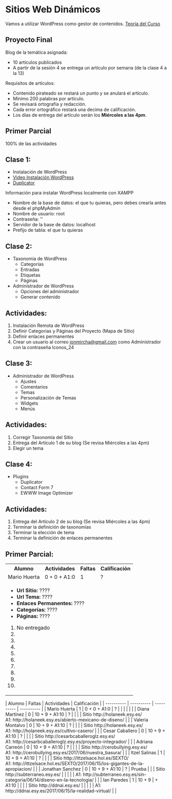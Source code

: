 # Sitios Web Dinámicos

Vamos a utilizar WordPress como gestor de contenidos.
[Teoría del Curso](./teoria-wp.md)

## Proyecto Final

Blog de la temática asignada:
  * 10 artículos publicados
  * A partir de la sesión 4 se entrega un artículo por semana (de la clase 4 a la 13)

Requisitos de artículos:
  * Contenido pirateado se restará un punto y se anulará el artículo.
  * Mínimo 200 palabras por artículo.
  * Se revisará ortografía y redacción.
  * Cada error ortográfico restará una decima de calificación.
  * Los días de entrega del artículo serán los **Miércoles a las 4pm**.


## Primer Parcial

100% de las actividades

## Clase 1: 

* Instalación de WordPress
* [Video Instalación WordPress](https://www.youtube.com/watch?v=lE4wO3C4Eyg&list=PLvq-jIkSeTUZDOcKsQz79wnYlTvmAdLkj&index=4)
* [Duplicator](https://es-mx.wordpress.org/plugins/duplicator/)

Información para instalar WordPress localmente con XAMPP

* Nombre de la base de datos: el que tu quieras, pero debes crearla antes desde el phpMyAdmin
* Nombre de usuario: root
* Contraseña: ''
* Servidor de la base de datos: localhost
* Prefijo de tabla: el que tu quieras

## Clase 2:

* Taxonomía de WordPress
  * Categorías
  * Entradas
  * Etiquetas
  * Páginas
* Administrador de WordPress
  * Opciones del administrador
  * Generar contenido

## Actividades:

1. Instalación Remota de WordPress
1. Definir Categorias y Páginas del Proyecto (Mapa de Sitio)
1. Definir enlaces permanentes
1. Crear un usuario al correo jonmircha@gmail.com como Administrador con la contraseña Iconos_24

## Clase 3:

* Administrador de WordPress
  * Ajustes
  * Comentarios
  * Temas
  * Personalización de Temas
  * Widgets
  * Menús

## Actividades:

1. Corregir Taxonomía del Sitio
1. Entrega del Artículo 1 de su blog (Se revisa Miércoles a las 4pm)
1. Elegir un tema

## Clase 4:

* Plugins
  * Duplicator
  * Contact Form 7
  * EWWW Image Optimizer

## Actividades:

1. Entrega del Artículo 2 de su blog (Se revisa Miércoles a las 4pm)
1. Terminar la definición de taxonomías
1. Terminar la elección de tema
1. Terminar la definición de enlaces permanentes

## Primer Parcial:

<table>
  <tr>
    <th>Alumno</th>
    <th>Actividades</th>
    <th>Faltas</th>
    <th>Calificación</th>
  </tr>
  <tr>
    <td>Mario Huerta</td>
    <td>0 + 0 + A1:0</td>
    <td>1</td>
    <td>?</td>
  </tr>
  <tr>
    <td colspan="4">
      <ul>
        <li><b>Url Sitio:</b> ????</li>
        <li><b>Url Tema:</b> ????</li>
        <li><b>Enlaces Permanentes:</b> ????</li>
        <li><b>Categorías:</b> ????</li>
        <li><b>Páginas:</b> ????</li>
      </ul>
      <ol>
        <li>No entregado</li>
        <li></li>
        <li></li>
        <li></li>
        <li></li>
        <li></li>
        <li></li>
        <li></li>
        <li></li>
        <li></li>
      </ol>
  </tr>
</table> 
| Alumno | Faltas | Actividades | Calificación | 
| ---------- | ---------- | ---------- | ---------- |
| Mario Huerta   | 1 | 0 + 0 + A1:0 | ? |
| | |  | |
| Diana Martínez | 0 | 10 + 9 + A1:10 | ? |
| | | Sitio http://holaneek.esy.es/ <br> A1: http://holaneek.esy.es/abierto-mexicano-de-diseno/ | |
| Valeria Montalvo | 0 | 10 + 9 + A1:10 | ? |
| | | Sitio http://holaneek.esy.es/ <br> A1: http://holaneek.esy.es/cultivo-casero/ | |
| Cesar Caballero | 0 | 10 + 9 + A1:10 | ? |
| | | Sitio http://cesarbcaballeroglz.esy.es/ <br> A1: http://cesarbcaballeroglz.esy.es/proyecto-integrador/ | |
| Adriana Carreón | 0 | 10 + 9 + A1:10 | ? |
| | | Sitio http://cerobullying.esy.es/ <br> A1: http://cerobullying.esy.es/2017/06/nuestra_basura/ | |
| Itzel Salinas | 1 | 10 + 9 + A1:10 | ? |
| | | Sitio http://ittzelsace.hol.es/SEXTO/ <br> A1: http://ittzelsace.hol.es/SEXTO/2017/06/15/los-gigantes-de-la-apropiacion/ | |
| Jonathan Sanchez | 0 | 10 + 9 + A1:10 | ? |
<tr><td colspan="4">Prueba</td></tr>
| | | Sitio http://subterraneo.esy.es/ | |
| | | A1: http://subterraneo.esy.es/sin-categoria/06/14/diseno-en-la-tecnologia/ | |
| Ian Paredes | 1 | 10 + 9 | + A1:10 |
| | | Sitio http://ddnai.esy.es/ | |
| | | A1: http://ddnai.esy.es/2017/06/15/la-realidad-virtual/ | |